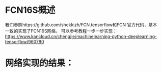 # FCN16S概述
我们参照https://github.com/shekkizh/FCN.tensorflow和FCN 官方代码，基本一致的实现了FCN16S网络。
可以参考教程一步一步实现：
https://www.kancloud.cn/chengjie/machinelearning-python-deeplearning-tensorflow/960780
# 网络实现的结果：

